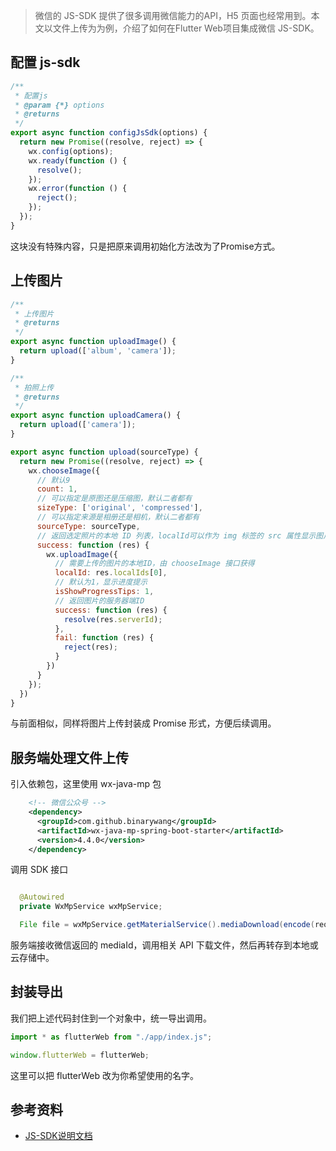 >微信的 JS-SDK 提供了很多调用微信能力的API，H5 页面也经常用到。本文以文件上传为为例，介绍了如何在Flutter Web项目集成微信 JS-SDK。

## 配置 js-sdk

```js
/**
 * 配置js
 * @param {*} options
 * @returns
 */
export async function configJsSdk(options) {
  return new Promise((resolve, reject) => {
    wx.config(options);
    wx.ready(function () {
      resolve();
    });
    wx.error(function () {
      reject();
    });
  });
}
```

这块没有特殊内容，只是把原来调用初始化方法改为了Promise方式。

## 上传图片

```js
/**
 * 上传图片
 * @returns
 */
export async function uploadImage() {
  return upload(['album', 'camera']);
}

/**
 * 拍照上传
 * @returns
 */
export async function uploadCamera() {
  return upload(['camera']);
}

export async function upload(sourceType) {
  return new Promise((resolve, reject) => {
    wx.chooseImage({
      // 默认9
      count: 1,
      // 可以指定是原图还是压缩图，默认二者都有
      sizeType: ['original', 'compressed'],
      // 可以指定来源是相册还是相机，默认二者都有
      sourceType: sourceType,
      // 返回选定照片的本地 ID 列表，localId可以作为 img 标签的 src 属性显示图片
      success: function (res) {
        wx.uploadImage({
          // 需要上传的图片的本地ID，由 chooseImage 接口获得
          localId: res.localIds[0],
          // 默认为1，显示进度提示
          isShowProgressTips: 1,
          // 返回图片的服务器端ID
          success: function (res) {
            resolve(res.serverId);
          },
          fail: function (res) {
            reject(res);
          }
        })
      }
    });
  })
}
```
与前面相似，同样将图片上传封装成 Promise 形式，方便后续调用。


## 服务端处理文件上传

引入依赖包，这里使用 wx-java-mp 包

```xml
    <!-- 微信公众号 -->
    <dependency>
      <groupId>com.github.binarywang</groupId>
      <artifactId>wx-java-mp-spring-boot-starter</artifactId>
      <version>4.4.0</version>
    </dependency>
```

调用 SDK 接口

```java

  @Autowired
  private WxMpService wxMpService;

  File file = wxMpService.getMaterialService().mediaDownload(encode(request.getMediaId()));
```

服务端接收微信返回的 mediaId，调用相关 API 下载文件，然后再转存到本地或云存储中。

## 封装导出

我们把上述代码封住到一个对象中，统一导出调用。

```js
import * as flutterWeb from "./app/index.js";

window.flutterWeb = flutterWeb;
```

这里可以把 flutterWeb 改为你希望使用的名字。

## 参考资料

- [JS-SDK说明文档](https://developers.weixin.qq.com/doc/offiaccount/OA_Web_Apps/JS-SDK.html)